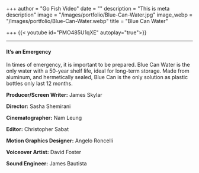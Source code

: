 +++
author = "Go Fish Video"
date = ""
description = "This is meta description"
image = "/images/portfolio/Blue-Can-Water.jpg"
image_webp = "/images/portfolio/Blue-Can-Water.webp"
title = "Blue Can Water"

+++
{{< youtube id="PMO485U1qXE" autoplay="true">}}

***

#### It’s an Emergency

In times of emergency, it is important to be prepared. Blue Can Water is the only water with a 50-year shelf life, ideal for long-term storage. Made from aluminum, and hermetically sealed, Blue Can is the only solution as plastic bottles only last 12 months.

**Producer/Screen Writer:** James Skylar

**Director:** Sasha Shemirani

**Cinematographer:** Nam Leung

**Editor:** Christopher Sabat

**Motion Graphics Designer:** Angelo Roncelli

**Voiceover Artist:** David Foster

**Sound Engineer:** James Bautista
